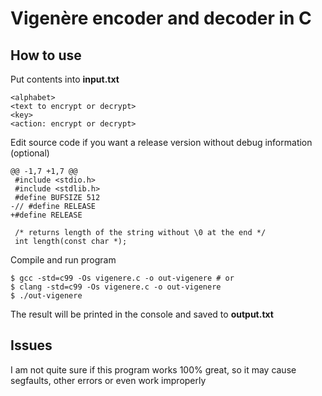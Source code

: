# Vigenère encoder and decoder in C

## How to use

Put contents into **input.txt**

```
<alphabet>
<text to encrypt or decrypt>
<key>
<action: encrypt or decrypt>
```

Edit source code if you want a release version
without debug information (optional)

```
@@ -1,7 +1,7 @@
 #include <stdio.h>
 #include <stdlib.h>
 #define BUFSIZE 512
-// #define RELEASE
+#define RELEASE
 
 /* returns length of the string without \0 at the end */
 int length(const char *);
```

Compile and run program

```
$ gcc -std=c99 -Os vigenere.c -o out-vigenere # or
$ clang -std=c99 -Os vigenere.c -o out-vigenere
$ ./out-vigenere
```

The result will be printed in the console and saved to **output.txt**

## Issues

I am not quite sure if this program works 100% great, so
it may cause segfaults, other errors or even work improperly
